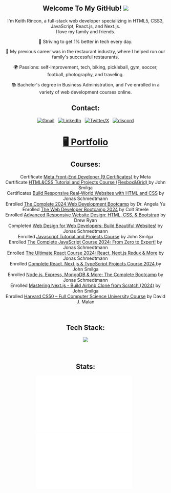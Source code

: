 <div align="center">
  
## Welcome To My GitHub! <img src="https://raw.githubusercontent.com/aemmadi/aemmadi/master/wave.gif" width="30"> 

I'm Keith Rincon, a full-stack web developer specializing in HTML5, CSS3, JavaScript, React.js, and Next.js.
<br>
I love my family and friends.
<br>

🚀 Striving to get 1% better in tech every day.
<br>

💼 My previous career was in the restaurant industry, where I helped run our family's successful restaurants.
<br>

🌍 Passions: self-improvement, tech, biking, pickleball, gym, soccer, football, photography, and traveling.
<br>

📚 Bachelor's degree in Business Administration, and I've enrolled in a variety of web development courses online.
<br>

</div>

<div align="center">
  
## Contact:
[![Gmail](https://skillicons.dev/icons?i=gmail)](mailto:keithrincont@gmail.com?subject=Hello%20Jasper,%20From%20Github) &nbsp;
[![LinkedIn](https://skillicons.dev/icons?i=linkedin)](https://www.linkedin.com/in/keithrincon/) &nbsp;
[![Twitter/X](https://skillicons.dev/icons?i=twitter)](https://twitter.com/keithrt3008) &nbsp;
[![discord](https://skillicons.dev/icons?i=discord)](https://discordapp.com/users/kiki3008) 
# [🖥️  Portfolio](https://keithrincon.com/)

</div>

<div align="center">
  
## Courses:

</div>


<div align="center">

Certificate [Meta Front-End Developer (9 Certificates)](https://www.coursera.org/account/accomplishments/certificate/YHUCGQMJ2YKU) by Meta
<br>
Certificate [ HTML&CSS Tutorial and Projects Course (Flexbox&Grid) ](https://www.udemy.com/certificate/UC-dbd4d841-9a41-4806-8a55-0a421b8bdaa9/) by John Smilga
<br>
Certificates [Build Responsive Real-World Websites with HTML and CSS](https://www.udemy.com/certificate/UC-d7df6ef5-eee9-4af2-a920-99cff5966bb1/) by Jonas Schmedtmann
<br>
Enrolled [The Complete 2024 Web Development Bootcamp](https://www.udemy.com/share/101qYw3@iZjhNs-l0JDuuC_cbek9YGzzKhmKtxWLAPKlQpwDNro11meKMsF1YWcPG5V_YN95/) by Dr. Angela Yu
<br>
Enrolled [The Web Developer Bootcamp 2024](https://www.udemy.com/share/101W923@RNaUkkIBlVW_2mXdarglDBVCCRPXo2WOQPR0lPTenJJ6_W1LmCxSRb-Xumi6eCCz/) by Colt Steele
<br>
Enrolled [Advanced Responsive Website Design: HTML, CSS, & Bootstrap](https://www.udemy.com/share/101K8w3@HjyHSgY6vCsMnHTH4blkygfbE6_9Y3Q-G1KTJ1aBVDX3jauZFO3fDp7_MM6YEMjN/) by Drew Ryan
<br>
Completed [Web Design for Web Developers: Build Beautiful Websites!](https://www.udemy.com/share/101rgE3@1VlU4iFR0_xBbC8B90Xzc8OnYQhfCh1gNKqWfTQMu4yrc9y5wnBBbbcn1RXZ2DZdsg==/) by Jonas Schmedtmann
<br>
Enrolled [Javascript Tutorial and Projects Course](https://www.udemy.com/share/101uNA3@-2vT9EVqWG1mnRo2UICAxwm4XFNR1z-WJxoOWBfhU4_IiA3IBmWdS5RXR8j897O0/) by John Smilga
<br>
Enrolled [The Complete JavaScript Course 2024: From Zero to Expert!](https://www.udemy.com/share/101WeY3@vzK3RVM_PSNo02n4Y1J3VK88dsgTk8ghZqqUzuy38qY0OcCQhs-wyIezE0eQszGZxw==/) by Jonas Schmedtmann
<br>
Enrolled [The Ultimate React Course 2024: React, Next.js Redux & More](https://www.udemy.com/share/108PTK3@UWHfY9ktHT-_YUw_YNAzLNCSNNGKmiNd2rZYTuVFY8rcWoUxuh-H2J1qwRfNE7KpHg==/) by Jonas Schmedtmann
<br>
Enrolled [Complete React, Next.js & TypeScript Projects Course 2024 ](https://www.udemy.com/share/101uUA3@2BwIvNF4TAbt029phMyD1gssuJisfr1fmXAJvQev-o_ahn3bqRAstnMjqWmW8Fqm/) by John Smilga
<br>
Enrolled [Node.js, Express, MongoDB & More: The Complete Bootcamp](https://www.udemy.com/share/101Ycs3@-Gu_L5jrG0WSPoIpW43mapdfom5EHKESKxWYPsMCnXf19-aHnmWU-Ttz3KrTw14dZg==/) by Jonas Schmedtmann
<br>
Enrolled [Mastering Next.js - Build Airbnb Clone from Scratch (2024)](https://www.udemy.com/share/10bBox3@FvvcSwBFHwGNXXx6DZ3LU_m-CbWfn9CQ1Q_87lJoaO7MQaAloNGCU4IaFMGnVKFqPg==/) by John Smilga
<br>
Enrolled [Harvard CS50 – Full Computer Science University Course](https://www.youtube.com/watch?v=8mAITcNt710) by David J. Malan
<br>

</div>

<br>

<div align="center">
  
## Tech Stack:

<p align="center">
  <a href="https://skillicons.dev">
    <img src="https://skillicons.dev/icons?i=html,css,js,react,nextjs,express,figma,git,github,ai,instagram,jquery,mongodb,bootstrap,netlify,nodejs,npm,ps,postman,redux,tailwind,ts,vercel,vite,vscode,apple" />
  </a>
</p>

</div>

<br>

<div align="center">

## Stats:
<img height=175 alt="GitHub Stats" src="https://raw.githubusercontent.com/keithrincon/github-stats-transparent/a39397d90eecbe76bc0ffd041f72c8892e9ff771/generated/languages.svg" />&nbsp;&nbsp;
<img height=175 alt="GitHub Stats" src="https://raw.githubusercontent.com/keithrincon/github-stats-transparent/a39397d90eecbe76bc0ffd041f72c8892e9ff771/generated/overview.svg" />&nbsp;&nbsp;
</div>

<br>



